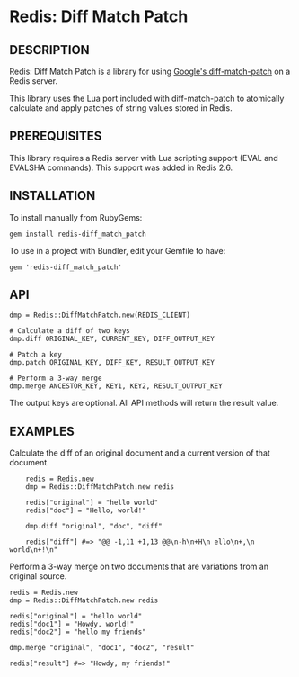 Redis: Diff Match Patch
=======================

## DESCRIPTION

Redis: Diff Match Patch is a library for using [Google's diff-match-patch][1]
on a Redis server.

This library uses the Lua port included with diff-match-patch to atomically
calculate and apply patches of string values stored in Redis.

## PREREQUISITES

This library requires a Redis server with Lua scripting support (EVAL and
EVALSHA commands). This support was added in Redis 2.6.

## INSTALLATION

To install manually from RubyGems:

    gem install redis-diff_match_patch

To use in a project with Bundler, edit your Gemfile to have:

    gem 'redis-diff_match_patch'

## API

    dmp = Redis::DiffMatchPatch.new(REDIS_CLIENT)

    # Calculate a diff of two keys
    dmp.diff ORIGINAL_KEY, CURRENT_KEY, DIFF_OUTPUT_KEY

    # Patch a key
    dmp.patch ORIGINAL_KEY, DIFF_KEY, RESULT_OUTPUT_KEY

    # Perform a 3-way merge
    dmp.merge ANCESTOR_KEY, KEY1, KEY2, RESULT_OUTPUT_KEY

The output keys are optional. All API methods will return the result value.

## EXAMPLES

Calculate the diff of an original document and a current version of that
document.

		redis = Redis.new
		dmp = Redis::DiffMatchPatch.new redis

		redis["original"] = "hello world"
		redis["doc"] = "Hello, world!"

		dmp.diff "original", "doc", "diff"

		redis["diff"] #=> "@@ -1,11 +1,13 @@\n-h\n+H\n ello\n+,\n  world\n+!\n"

Perform a 3-way merge on two documents that are variations from an original
source.

    redis = Redis.new
    dmp = Redis::DiffMatchPatch.new redis

    redis["original"] = "hello world"
    redis["doc1"] = "Howdy, world!"
    redis["doc2"] = "hello my friends"

    dmp.merge "original", "doc1", "doc2", "result"

    redis["result"] #=> "Howdy, my friends!"

[1]: http://code.google.com/p/google-diff-match-patch/
